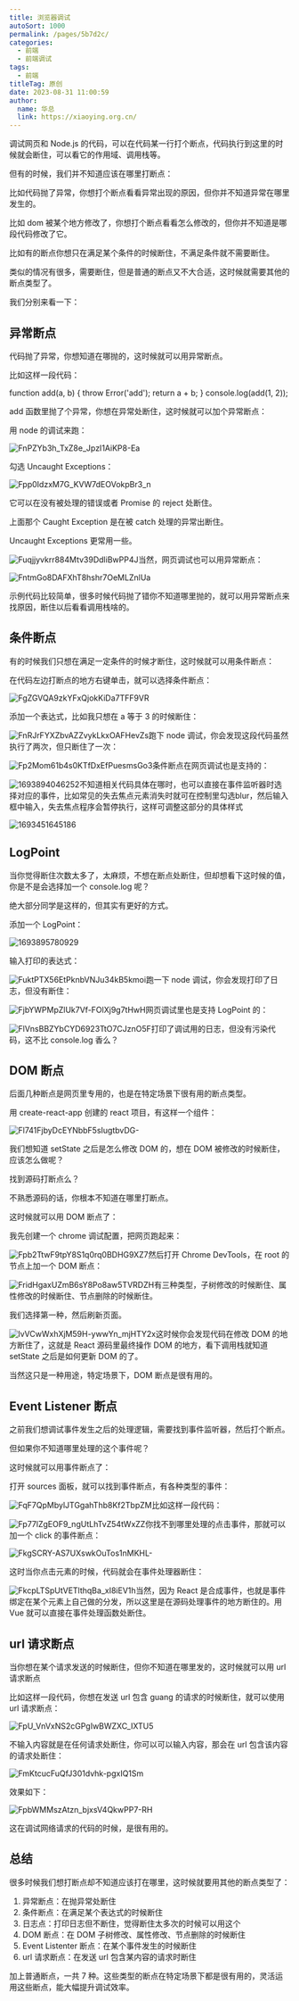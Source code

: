 ```yaml
---
title: 浏览器调试
autoSort: 1000
permalink: /pages/5b7d2c/
categories: 
  - 前端
  - 前端调试
tags: 
  - 前端
titleTag: 原创
date: 2023-08-31 11:00:59
author: 
  name: 华总
  link: https://xiaoying.org.cn/
---
```




调试网页和 Node.js 的代码，可以在代码某一行打个断点，代码执行到这里的时候就会断住，可以看它的作用域、调用栈等。



但有的时候，我们并不知道应该在哪里打断点：

比如代码抛了异常，你想打个断点看看异常出现的原因，但你并不知道异常在哪里发生的。

比如 dom 被某个地方修改了，你想打个断点看看怎么修改的，但你并不知道是哪段代码修改了它。

比如有的断点你想只在满足某个条件的时候断住，不满足条件就不需要断住。

类似的情况有很多，需要断住，但是普通的断点又不大合适，这时候就需要其他的断点类型了。



<!-- more -->



我们分别来看一下：

## 异常断点

代码抛了异常，你想知道在哪抛的，这时候就可以用异常断点。

比如这样一段代码：

function add(a, b) {    throw Error('add');    return a + b;     } console.log(add(1, 2));

add 函数里抛了个异常，你想在异常处断住，这时候就可以加个异常断点：

用 node 的调试来跑：

![FnPZYb3h_TxZ8e_JpzI1AiKP8-Ea](https://jsd.cdn.zzko.cn/gh/liyao52033/picx-images-hosting@master/前端/FnPZYb3h_TxZ8e_JpzI1AiKP8-Ea.13bqcub5xz5s.webp)

勾选 Uncaught Exceptions：

![Fpp0IdzxM7G_KVW7dEOVokpBr3_n](https://jsd.cdn.zzko.cn/gh/liyao52033/picx-images-hosting@master/前端/Fpp0IdzxM7G_KVW7dEOVokpBr3_n.2ix977w3a9i0.webp)

它可以在没有被处理的错误或者 Promise 的 reject 处断住。

上面那个 Caught Exception 是在被 catch 处理的异常出断住。

Uncaught Exceptions 更常用一些。

![Fuqjjyvkrr884Mtv39DdliBwPP4J](https://jsd.cdn.zzko.cn/gh/liyao52033/picx-images-hosting@master/前端/Fuqjjyvkrr884Mtv39DdliBwPP4J.3hqpa8jyoou0.gif)当然，网页调试也可以用异常断点：

![FntmGo8DAFXhT8hshr7OeMLZnlUa](https://jsd.cdn.zzko.cn/gh/liyao52033/picx-images-hosting@master/前端/FntmGo8DAFXhT8hshr7OeMLZnlUa.3ytevemfup40.gif)

示例代码比较简单，很多时候代码抛了错你不知道哪里抛的，就可以用异常断点来找原因，断住以后看看调用栈啥的。

## 条件断点

有的时候我们只想在满足一定条件的时候才断住，这时候就可以用条件断点：

在代码左边打断点的地方右键单击，就可以选择条件断点：

![FgZGVQA9zkYFxQjokKiDa7TFF9VR](https://jsd.cdn.zzko.cn/gh/liyao52033/picx-images-hosting@master/前端/FgZGVQA9zkYFxQjokKiDa7TFF9VR.vag0kmz2bdc.webp)

添加一个表达式，比如我只想在 a 等于 3 的时候断住：

![FnRJrFYXZbvAZZvykLkxOAFHevZs](https://jsd.cdn.zzko.cn/gh/liyao52033/picx-images-hosting@master/前端/FnRJrFYXZbvAZZvykLkxOAFHevZs.6m52wgb444w0.webp)跑下 node 调试，你会发现这段代码虽然执行了两次，但只断住了一次：

![Fp2Mom61b4s0KTfDxEfPuesmsGo3](https://jsd.cdn.zzko.cn/gh/liyao52033/picx-images-hosting@master/前端/Fp2Mom61b4s0KTfDxEfPuesmsGo3.3nwji3o3bo20.gif)条件断点在网页调试也是支持的：

![1693894046252](https://jsd.cdn.zzko.cn/gh/liyao52033/picx-images-hosting@master/后端/1693894046252.gif)不知道相关代码具体在哪时，也可以直接在事件监听器时选择对应的事件，比如常见的失去焦点元素消失时就可在控制里勾选blur，然后输入框中输入，失去焦点程序会暂停执行，这样可调整这部分的具体样式

![1693451645186](https://jsd.cdn.zzko.cn/gh/liyao52033/picx-images-hosting@master/前端/1693451645186.4mlr5x24zug0.webp)

## LogPoint

当你觉得断住次数太多了，太麻烦，不想在断点处断住，但却想看下这时候的值，你是不是会选择加一个 console.log 呢？

绝大部分同学是这样的，但其实有更好的方式。

添加一个 LogPoint：

![1693895780929](https://jsd.cdn.zzko.cn/gh/liyao52033/picx-images-hosting@master/后端/1693895780929.jpg)

输入打印的表达式：

![FuktPTX56EtPknbVNJu34kB5kmoi](https://jsd.cdn.zzko.cn/gh/liyao52033/picx-images-hosting@master/前端/FuktPTX56EtPknbVNJu34kB5kmoi.21yohn5q1fa8.webp)跑一下 node 调试，你会发现打印了日志，但没有断住：

![FjbYWPMpZlUk7Vf-FOlXj9g7tHwH](https://jsd.cdn.zzko.cn/gh/liyao52033/picx-images-hosting@master/前端/FjbYWPMpZlUk7Vf-FOlXj9g7tHwH.38yms84s4i60.gif)网页调试里也是支持 LogPoint 的：

![FlVnsBBZYbCYD6923TtO7CJznO5F](https://jsd.cdn.zzko.cn/gh/liyao52033/picx-images-hosting@master/前端/FlVnsBBZYbCYD6923TtO7CJznO5F.7fz82ugjs680.gif)打印了调试用的日志，但没有污染代码，这不比 console.log 香么？

## DOM 断点

后面几种断点是网页里专用的，也是在特定场景下很有用的断点类型。

用 create-react-app 创建的 react 项目，有这样一个组件：

![Fl741FjbyDcEYNbbF5sIugtbvDG-](https://jsd.cdn.zzko.cn/gh/liyao52033/picx-images-hosting@master/前端/Fl741FjbyDcEYNbbF5sIugtbvDG-.4zpldx5f9ds0.webp)

我们想知道 setState 之后是怎么修改 DOM 的，想在 DOM 被修改的时候断住，应该怎么做呢？

找到源码打断点么？

不熟悉源码的话，你根本不知道在哪里打断点。

这时候就可以用 DOM 断点了：

我先创建一个 chrome 调试配置，把网页跑起来：

![Fpb2TtwF9tpY8S1q0rq0BDHG9XZ7](https://jsd.cdn.zzko.cn/gh/liyao52033/picx-images-hosting@master/前端/Fpb2TtwF9tpY8S1q0rq0BDHG9XZ7.4yfbdiyhnxc0.webp)然后打开 Chrome DevTools，在 root 的节点上加一个 DOM 断点：

![FridHgaxUZmB6sY8Po8aw5TVRDZH](https://jsd.cdn.zzko.cn/gh/liyao52033/picx-images-hosting@master/前端/FridHgaxUZmB6sY8Po8aw5TVRDZH.1mdqb6gnulxc.webp)有三种类型，子树修改的时候断住、属性修改的时候断住、节点删除的时候断住。

我们选择第一种，然后刷新页面。

![lvVCwWxhXjM59H-ywwYn_mjHTY2x](https://jsd.cdn.zzko.cn/gh/liyao52033/picx-images-hosting@master/前端/lvVCwWxhXjM59H-ywwYn_mjHTY2x.2496ya0gunds.gif)这时候你会发现代码在修改 DOM 的地方断住了，这就是 React 源码里最终操作 DOM 的地方，看下调用栈就知道 setState 之后是如何更新 DOM 的了。

当然这只是一种用途，特定场景下，DOM 断点是很有用的。

## Event Listener 断点

之前我们想调试事件发生之后的处理逻辑，需要找到事件监听器，然后打个断点。

但如果你不知道哪里处理的这个事件呢？

这时候就可以用事件断点了：

打开 sources 面板，就可以找到事件断点，有各种类型的事件：

![FqF7QpMbylJTGgahThb8Kf2TbpZM](https://jsd.cdn.zzko.cn/gh/liyao52033/picx-images-hosting@master/前端/FqF7QpMbylJTGgahThb8Kf2TbpZM.17y8g92eok1s.webp)比如这样一段代码：

![Fp77lZgEOF9_ngUtLhTvZ54tWxZZ](https://jsd.cdn.zzko.cn/gh/liyao52033/picx-images-hosting@master/前端/Fp77lZgEOF9_ngUtLhTvZ54tWxZZ.ib4ulmny92w.webp)你找不到哪里处理的点击事件，那就可以加一个 click 的事件断点：

![FkgSCRY-AS7UXswkOuTos1nMKHL-](https://jsd.cdn.zzko.cn/gh/liyao52033/picx-images-hosting@master/前端/FkgSCRY-AS7UXswkOuTos1nMKHL-.5scew77fk840.webp)

这时当你点击元素的时候，代码就会在事件处理器断住：

![FkcpLTSpUtVETlthqBa_xI8iEV1h](https://jsd.cdn.zzko.cn/gh/liyao52033/picx-images-hosting@master/前端/FkcpLTSpUtVETlthqBa_xI8iEV1h.2ccjqccpow2s.gif)当然，因为 React 是合成事件，也就是事件绑定在某个元素上自己做的分发，所以这里是在源码处理事件的地方断住的。用 Vue 就可以直接在事件处理函数处断住。

## url 请求断点

当你想在某个请求发送的时候断住，但你不知道在哪里发的，这时候就可以用 url 请求断点

比如这样一段代码，你想在发送 url 包含 guang 的请求的时候断住，就可以使用 url 请求断点：

![FpU_VnVxNS2cGPgIwBWZXC_IXTU5](https://jsd.cdn.zzko.cn/gh/liyao52033/picx-images-hosting@master/前端/FpU_VnVxNS2cGPgIwBWZXC_IXTU5.28vhygw9z2qs.webp)

不输入内容就是在任何请求处断住，你可以可以输入内容，那会在 url 包含该内容的请求处断住：

![FmKtcucFuQfJ301dvhk-pgxIQ1Sm](https://jsd.cdn.zzko.cn/gh/liyao52033/picx-images-hosting@master/前端/FmKtcucFuQfJ301dvhk-pgxIQ1Sm.4mniyvx1j7g0.webp)

效果如下：

![FpbWMMszAtzn_bjxsV4QkwPP7-RH](https://jsd.cdn.zzko.cn/gh/liyao52033/picx-images-hosting@master/前端/FpbWMMszAtzn_bjxsV4QkwPP7-RH.6fp74fnv3gk0.webp)

这在调试网络请求的代码的时候，是很有用的。



## 总结



很多时候我们想打断点却不知道应该打在哪里，这时候就要用其他的断点类型了：



1. 异常断点：在抛异常处断住
2. 条件断点：在满足某个表达式的时候断住
3. 日志点：打印日志但不断住，觉得断住太多次的时候可以用这个
4. DOM 断点：在 DOM 子树修改、属性修改、节点删除的时候断住
5. Event Listenter 断点：在某个事件发生的时候断住
6. url 请求断点：在发送 url 包含某内容的请求时断住



加上普通断点，一共 7 种。这些类型的断点在特定场景下都是很有用的，灵活运用这些断点，能大幅提升调试效率。






